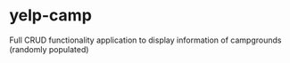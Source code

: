 # yelp-camp
Full CRUD functionality application to display information of campgrounds (randomly populated)
